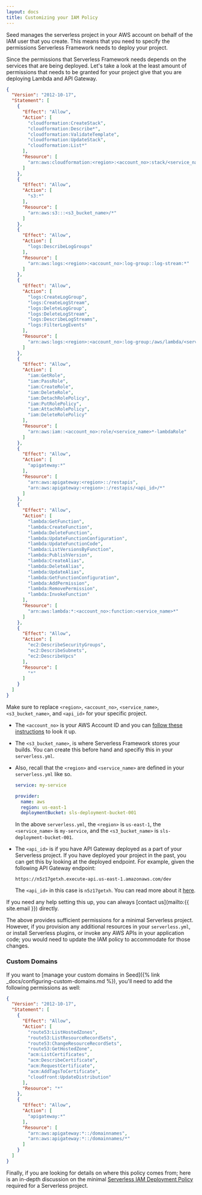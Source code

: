 ```yaml
---
layout: docs
title: Customizing your IAM Policy
---
```


Seed manages the serverless project in your AWS account on behalf of the IAM user that you create. This means that you need to specify the permissions Serverless Framework needs to deploy your project.

Since the permissions that Serverless Framework needs depends on the services that are being deployed. Let's take a look at the least amount of permissions that needs to be granted for your project give that you are deploying Lambda and API Gateway.

``` json
{
  "Version": "2012-10-17",
  "Statement": [
    {
      "Effect": "Allow",
      "Action": [
        "cloudformation:CreateStack",
        "cloudformation:Describe*",
        "cloudformation:ValidateTemplate",
        "cloudformation:UpdateStack",
        "cloudformation:List*"
      ],
      "Resource": [
        "arn:aws:cloudformation:<region>:<account_no>:stack/<service_name>*/*"
      ]
    },
    {
      "Effect": "Allow",
      "Action": [
        "s3:*"
      ],
      "Resource": [
        "arn:aws:s3:::<s3_bucket_name>/*"
      ]
    },
    {
      "Effect": "Allow",
      "Action": [
        "logs:DescribeLogGroups"
      ],
      "Resource": [
        "arn:aws:logs:<region>:<account_no>:log-group::log-stream:*"
      ]
    },
    {
      "Effect": "Allow",
      "Action": [
        "logs:CreateLogGroup",
        "logs:CreateLogStream",
        "logs:DeleteLogGroup",
        "logs:DeleteLogStream",
        "logs:DescribeLogStreams",
        "logs:FilterLogEvents"
      ],
      "Resource": [
        "arn:aws:logs:<region>:<account_no>:log-group:/aws/lambda/<service_name>*:log-stream:*"
      ]
    },
    {
      "Effect": "Allow",
      "Action": [
        "iam:GetRole",
        "iam:PassRole",
        "iam:CreateRole",
        "iam:DeleteRole",
        "iam:DetachRolePolicy",
        "iam:PutRolePolicy",
        "iam:AttachRolePolicy",
        "iam:DeleteRolePolicy"
      ],
      "Resource": [
        "arn:aws:iam::<account_no>:role/<service_name>*-lambdaRole"
      ]
    },
    {
      "Effect": "Allow",
      "Action": [
        "apigateway:*"
      ],
      "Resource": [
        "arn:aws:apigateway:<region>::/restapis",
        "arn:aws:apigateway:<region>::/restapis/<api_id>/*"
      ]
    },
    {
      "Effect": "Allow",
      "Action": [
        "lambda:GetFunction",
        "lambda:CreateFunction",
        "lambda:DeleteFunction",
        "lambda:UpdateFunctionConfiguration",
        "lambda:UpdateFunctionCode",
        "lambda:ListVersionsByFunction",
        "lambda:PublishVersion",
        "lambda:CreateAlias",
        "lambda:DeleteAlias",
        "lambda:UpdateAlias",
        "lambda:GetFunctionConfiguration",
        "lambda:AddPermission",
        "lambda:RemovePermission",
        "lambda:InvokeFunction"
      ],
      "Resource": [
        "arn:aws:lambda:*:<account_no>:function:<service_name>*"
      ]
    },
    {
      "Effect": "Allow",
      "Action": [
        "ec2:DescribeSecurityGroups",
        "ec2:DescribeSubnets",
        "ec2:DescribeVpcs"
      ],
      "Resource": [
        "*"
      ]
    }
  ]
}
```

Make sure to replace `<region>`, `<account_no>`, `<service_name>`, `<s3_bucket_name>`, and `<api_id>` for your specific project.

- The `<account_no>` is your AWS Account ID and you can [follow these instructions](http://docs.aws.amazon.com/IAM/latest/UserGuide/console_account-alias.html) to look it up.

- The `<s3_bucket_name>`, is where Serverless Framework stores your builds. You can create this before hand and specifiy this in your `serverless.yml`.

- Also, recall that the `<region>` and `<service_name>` are defined in your `serverless.yml` like so.

  ``` yaml
  service: my-service
  
  provider:
    name: aws
    region: us-east-1
    deploymentBucket: sls-deployment-bucket-001
  ```
  
  In the above `serverless.yml`, the `<region>` is `us-east-1`, the `<service_name>` is `my-service`, and the `<s3_bucket_name>` is `sls-deployment-bucket-001`.
  
- The `<api_id>` is if you have API Gateway deployed as a part of your Serverless project. If you have deployed your project in the past, you can get this by looking at the deployed endpoint. For example, given the following API Gateway endpoint:

  ```
  https://n5z17getxh.execute-api.us-east-1.amazonaws.com/dev
  ```
  
  The `<api_id>` in this case is `n5z17getxh`. You can read more about it [here](https://docs.aws.amazon.com/apigateway/latest/developerguide/how-to-call-api.html).

If you need any help setting this up, you can always [contact us](mailto:{{ site.email }}) directly.

The above provides sufficient permissions for a minimal Serverless project. However, if you provision any additional resources in your `serverless.yml`, or install Serverless plugins, or invoke any AWS APIs in your application code; you would need to update the IAM policy to accommodate for those changes.

### Custom Domains

If you want to [manage your custom domains in Seed]({% link _docs/configuring-custom-domains.md %}), you'll need to add the following permissions as well:

``` json
{
  "Version": "2012-10-17",
  "Statement": [
    {
      "Effect": "Allow",
      "Action": [
        "route53:ListHostedZones",
        "route53:ListResourceRecordSets",
        "route53:ChangeResourceRecordSets",
        "route53:GetHostedZone",
        "acm:ListCertificates",
        "acm:DescribeCertificate",
        "acm:RequestCertificate",
        "acm:AddTagsToCertificate",
        "cloudfront:UpdateDistribution"
      ],
      "Resource": "*"
    },
    {
      "Effect": "Allow",
      "Action": [
        "apigateway:*"
      ],
      "Resource": [
        "arn:aws:apigateway:*::/domainnames",
        "arn:aws:apigateway:*::/domainnames/*"
      ]
    }
  ]
}
```

Finally, if you are looking for details on where this policy comes from; here is an in-depth discussion on the minimal [Serverless IAM Deployment Policy](https://github.com/serverless/serverless/issues/1439) required for a Serverless project.
